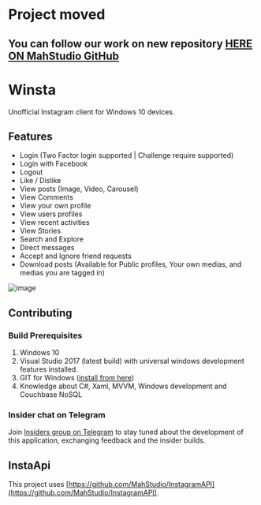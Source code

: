 # Project moved

## You can follow our work on new repository [HERE ON MahStudio GitHub](https://github.com/MahStudio/winsta)

# Winsta

Unofficial Instagram client for Windows 10 devices.

## Features
- Login (Two Factor login supported | Challenge require supported)
- Login with Facebook
- Logout
- Like / Dislike
- View posts (Image, Video, Carousel)
- View Comments
- View your own profile
- View users profiles
- View recent activities
- View Stories
- Search and Explore
- Direct messages
- Accept and Ignore friend requests
- Download posts (Available for Public profiles, Your own medias, and medias you are tagged in)

![image](https://user-images.githubusercontent.com/22152065/41449041-de216aa4-7073-11e8-9deb-89295b9a247c.png)


## Contributing

### Build Prerequisites

1. Windows 10
2. Visual Studio 2017 (latest build) with universal windows development features installed.
3. GIT for Windows ([install from here](http://gitforwindows.org/))
4. Knowledge about C#, Xaml, MVVM, Windows development and Couchbase NoSQL

### Insider chat on Telegram

Join [Insiders group on Telegram](https://t.me/joinchat/DQwGRg9P42TzBSJgGOYoJw) to stay tuned about the development of this application, exchanging feedback and the insider builds.

## InstaApi

This project uses [https://github.com/MahStudio/InstagramAPI](https://github.com/MahStudio/InstagramAPI).

